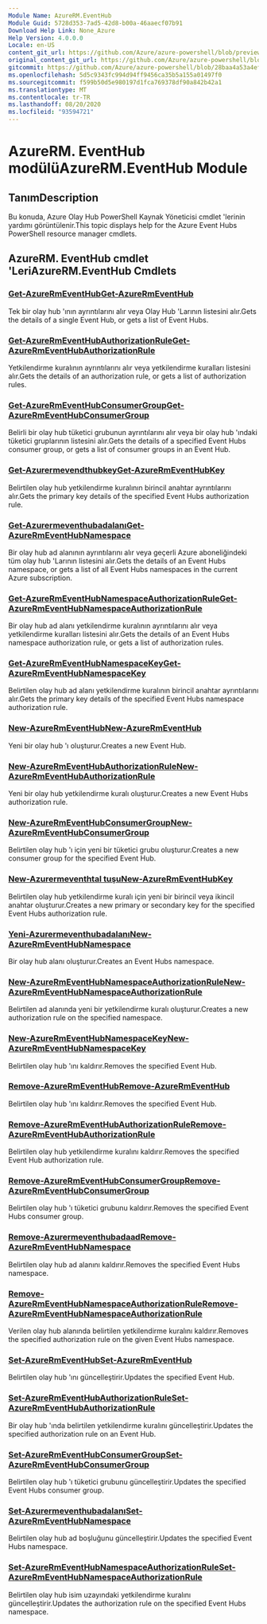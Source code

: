```yaml
---
Module Name: AzureRM.EventHub
Module Guid: 5728d353-7ad5-42d8-b00a-46aaecf07b91
Download Help Link: None_Azure
Help Version: 4.0.0.0
Locale: en-US
content_git_url: https://github.com/Azure/azure-powershell/blob/preview/src/ResourceManager/EventHub/Commands.EventHub/help/AzureRM.EventHub.md
original_content_git_url: https://github.com/Azure/azure-powershell/blob/preview/src/ResourceManager/EventHub/Commands.EventHub/help/AzureRM.EventHub.md
gitcommit: https://github.com/Azure/azure-powershell/blob/28baa4a53a4efceb1197c032a8db08e199f0858d
ms.openlocfilehash: 5d5c9343fc994d94ff9456ca35b5a155a01497f0
ms.sourcegitcommit: f599b50d5e980197d1fca769378df90a842b42a1
ms.translationtype: MT
ms.contentlocale: tr-TR
ms.lasthandoff: 08/20/2020
ms.locfileid: "93594721"
---
```

# <span data-ttu-id="2dfdd-101">AzureRM. EventHub modülü</span><span class="sxs-lookup"><span data-stu-id="2dfdd-101">AzureRM.EventHub Module</span></span>
## <span data-ttu-id="2dfdd-102">Tanım</span><span class="sxs-lookup"><span data-stu-id="2dfdd-102">Description</span></span>
<span data-ttu-id="2dfdd-103">Bu konuda, Azure Olay Hub PowerShell Kaynak Yöneticisi cmdlet 'lerinin yardımı görüntülenir.</span><span class="sxs-lookup"><span data-stu-id="2dfdd-103">This topic displays help for the Azure Event Hubs PowerShell resource manager cmdlets.</span></span>

## <span data-ttu-id="2dfdd-104">AzureRM. EventHub cmdlet 'Leri</span><span class="sxs-lookup"><span data-stu-id="2dfdd-104">AzureRM.EventHub Cmdlets</span></span>
### [<span data-ttu-id="2dfdd-105">Get-AzureRmEventHub</span><span class="sxs-lookup"><span data-stu-id="2dfdd-105">Get-AzureRmEventHub</span></span>](Get-AzureRmEventHub.md)
<span data-ttu-id="2dfdd-106">Tek bir olay hub 'ının ayrıntılarını alır veya Olay Hub 'Larının listesini alır.</span><span class="sxs-lookup"><span data-stu-id="2dfdd-106">Gets the details of a single Event Hub, or gets a list of Event Hubs.</span></span>

### [<span data-ttu-id="2dfdd-107">Get-AzureRmEventHubAuthorizationRule</span><span class="sxs-lookup"><span data-stu-id="2dfdd-107">Get-AzureRmEventHubAuthorizationRule</span></span>](Get-AzureRmEventHubAuthorizationRule.md)
<span data-ttu-id="2dfdd-108">Yetkilendirme kuralının ayrıntılarını alır veya yetkilendirme kuralları listesini alır.</span><span class="sxs-lookup"><span data-stu-id="2dfdd-108">Gets the details of an authorization rule, or gets a list of authorization rules.</span></span>

### [<span data-ttu-id="2dfdd-109">Get-AzureRmEventHubConsumerGroup</span><span class="sxs-lookup"><span data-stu-id="2dfdd-109">Get-AzureRmEventHubConsumerGroup</span></span>](Get-AzureRmEventHubConsumerGroup.md)
<span data-ttu-id="2dfdd-110">Belirli bir olay hub tüketici grubunun ayrıntılarını alır veya bir olay hub 'ındaki tüketici gruplarının listesini alır.</span><span class="sxs-lookup"><span data-stu-id="2dfdd-110">Gets the details of a specified Event Hubs consumer group, or gets a list of consumer groups in an Event Hub.</span></span>

### [<span data-ttu-id="2dfdd-111">Get-Azurermevendthubkey</span><span class="sxs-lookup"><span data-stu-id="2dfdd-111">Get-AzureRmEventHubKey</span></span>](Get-AzureRmEventHubKey.md)
<span data-ttu-id="2dfdd-112">Belirtilen olay hub yetkilendirme kuralının birincil anahtar ayrıntılarını alır.</span><span class="sxs-lookup"><span data-stu-id="2dfdd-112">Gets the primary key details of the specified Event Hubs authorization rule.</span></span>

### [<span data-ttu-id="2dfdd-113">Get-Azurermeventhubadalanı</span><span class="sxs-lookup"><span data-stu-id="2dfdd-113">Get-AzureRmEventHubNamespace</span></span>](Get-AzureRmEventHubNamespace.md)
<span data-ttu-id="2dfdd-114">Bir olay hub ad alanının ayrıntılarını alır veya geçerli Azure aboneliğindeki tüm olay hub 'Larının listesini alır.</span><span class="sxs-lookup"><span data-stu-id="2dfdd-114">Gets the details of an Event Hubs namespace, or gets a list of all Event Hubs namespaces in the current Azure subscription.</span></span>

### [<span data-ttu-id="2dfdd-115">Get-AzureRmEventHubNamespaceAuthorizationRule</span><span class="sxs-lookup"><span data-stu-id="2dfdd-115">Get-AzureRmEventHubNamespaceAuthorizationRule</span></span>](Get-AzureRmEventHubNamespaceAuthorizationRule.md)
<span data-ttu-id="2dfdd-116">Bir olay hub ad alanı yetkilendirme kuralının ayrıntılarını alır veya yetkilendirme kuralları listesini alır.</span><span class="sxs-lookup"><span data-stu-id="2dfdd-116">Gets the details of an Event Hubs namespace authorization rule, or gets a list of authorization rules.</span></span>

### [<span data-ttu-id="2dfdd-117">Get-AzureRmEventHubNamespaceKey</span><span class="sxs-lookup"><span data-stu-id="2dfdd-117">Get-AzureRmEventHubNamespaceKey</span></span>](Get-AzureRmEventHubNamespaceKey.md)
<span data-ttu-id="2dfdd-118">Belirtilen olay hub ad alanı yetkilendirme kuralının birincil anahtar ayrıntılarını alır.</span><span class="sxs-lookup"><span data-stu-id="2dfdd-118">Gets the primary key details of the specified Event Hubs namespace authorization rule.</span></span>

### [<span data-ttu-id="2dfdd-119">New-AzureRmEventHub</span><span class="sxs-lookup"><span data-stu-id="2dfdd-119">New-AzureRmEventHub</span></span>](New-AzureRmEventHub.md)
<span data-ttu-id="2dfdd-120">Yeni bir olay hub 'ı oluşturur.</span><span class="sxs-lookup"><span data-stu-id="2dfdd-120">Creates a new Event Hub.</span></span>

### [<span data-ttu-id="2dfdd-121">New-AzureRmEventHubAuthorizationRule</span><span class="sxs-lookup"><span data-stu-id="2dfdd-121">New-AzureRmEventHubAuthorizationRule</span></span>](New-AzureRmEventHubAuthorizationRule.md)
<span data-ttu-id="2dfdd-122">Yeni bir olay hub yetkilendirme kuralı oluşturur.</span><span class="sxs-lookup"><span data-stu-id="2dfdd-122">Creates a new Event Hubs authorization rule.</span></span>

### [<span data-ttu-id="2dfdd-123">New-AzureRmEventHubConsumerGroup</span><span class="sxs-lookup"><span data-stu-id="2dfdd-123">New-AzureRmEventHubConsumerGroup</span></span>](New-AzureRmEventHubConsumerGroup.md)
<span data-ttu-id="2dfdd-124">Belirtilen olay hub 'ı için yeni bir tüketici grubu oluşturur.</span><span class="sxs-lookup"><span data-stu-id="2dfdd-124">Creates a new consumer group for the specified Event Hub.</span></span>

### [<span data-ttu-id="2dfdd-125">New-Azurermeventhtal tuşu</span><span class="sxs-lookup"><span data-stu-id="2dfdd-125">New-AzureRmEventHubKey</span></span>](New-AzureRmEventHubKey.md)
<span data-ttu-id="2dfdd-126">Belirtilen olay hub yetkilendirme kuralı için yeni bir birincil veya ikincil anahtar oluşturur.</span><span class="sxs-lookup"><span data-stu-id="2dfdd-126">Creates a new primary or secondary key for the specified Event Hubs authorization rule.</span></span>

### [<span data-ttu-id="2dfdd-127">Yeni-Azurermeventhubadalanı</span><span class="sxs-lookup"><span data-stu-id="2dfdd-127">New-AzureRmEventHubNamespace</span></span>](New-AzureRmEventHubNamespace.md)
<span data-ttu-id="2dfdd-128">Bir olay hub alanı oluşturur.</span><span class="sxs-lookup"><span data-stu-id="2dfdd-128">Creates an Event Hubs namespace.</span></span>

### [<span data-ttu-id="2dfdd-129">New-AzureRmEventHubNamespaceAuthorizationRule</span><span class="sxs-lookup"><span data-stu-id="2dfdd-129">New-AzureRmEventHubNamespaceAuthorizationRule</span></span>](New-AzureRmEventHubNamespaceAuthorizationRule.md)
<span data-ttu-id="2dfdd-130">Belirtilen ad alanında yeni bir yetkilendirme kuralı oluşturur.</span><span class="sxs-lookup"><span data-stu-id="2dfdd-130">Creates a new authorization rule on the specified namespace.</span></span>

### [<span data-ttu-id="2dfdd-131">New-AzureRmEventHubNamespaceKey</span><span class="sxs-lookup"><span data-stu-id="2dfdd-131">New-AzureRmEventHubNamespaceKey</span></span>](New-AzureRmEventHubNamespaceKey.md)
<span data-ttu-id="2dfdd-132">Belirtilen olay hub 'ını kaldırır.</span><span class="sxs-lookup"><span data-stu-id="2dfdd-132">Removes the specified Event Hub.</span></span>

### [<span data-ttu-id="2dfdd-133">Remove-AzureRmEventHub</span><span class="sxs-lookup"><span data-stu-id="2dfdd-133">Remove-AzureRmEventHub</span></span>](Remove-AzureRmEventHub.md)
<span data-ttu-id="2dfdd-134">Belirtilen olay hub 'ını kaldırır.</span><span class="sxs-lookup"><span data-stu-id="2dfdd-134">Removes the specified Event Hub.</span></span>

### [<span data-ttu-id="2dfdd-135">Remove-AzureRmEventHubAuthorizationRule</span><span class="sxs-lookup"><span data-stu-id="2dfdd-135">Remove-AzureRmEventHubAuthorizationRule</span></span>](Remove-AzureRmEventHubAuthorizationRule.md)
<span data-ttu-id="2dfdd-136">Belirtilen olay hub yetkilendirme kuralını kaldırır.</span><span class="sxs-lookup"><span data-stu-id="2dfdd-136">Removes the specified Event Hub authorization rule.</span></span>

### [<span data-ttu-id="2dfdd-137">Remove-AzureRmEventHubConsumerGroup</span><span class="sxs-lookup"><span data-stu-id="2dfdd-137">Remove-AzureRmEventHubConsumerGroup</span></span>](Remove-AzureRmEventHubConsumerGroup.md)
<span data-ttu-id="2dfdd-138">Belirtilen olay hub 'ı tüketici grubunu kaldırır.</span><span class="sxs-lookup"><span data-stu-id="2dfdd-138">Removes the specified Event Hubs consumer group.</span></span>

### [<span data-ttu-id="2dfdd-139">Remove-Azurermeventhubadaad</span><span class="sxs-lookup"><span data-stu-id="2dfdd-139">Remove-AzureRmEventHubNamespace</span></span>](Remove-AzureRmEventHubNamespace.md)
<span data-ttu-id="2dfdd-140">Belirtilen olay hub ad alanını kaldırır.</span><span class="sxs-lookup"><span data-stu-id="2dfdd-140">Removes the specified Event Hubs namespace.</span></span>

### [<span data-ttu-id="2dfdd-141">Remove-AzureRmEventHubNamespaceAuthorizationRule</span><span class="sxs-lookup"><span data-stu-id="2dfdd-141">Remove-AzureRmEventHubNamespaceAuthorizationRule</span></span>](Remove-AzureRmEventHubNamespaceAuthorizationRule.md)
<span data-ttu-id="2dfdd-142">Verilen olay hub alanında belirtilen yetkilendirme kuralını kaldırır.</span><span class="sxs-lookup"><span data-stu-id="2dfdd-142">Removes the specified authorization rule on the given Event Hubs namespace.</span></span>

### [<span data-ttu-id="2dfdd-143">Set-AzureRmEventHub</span><span class="sxs-lookup"><span data-stu-id="2dfdd-143">Set-AzureRmEventHub</span></span>](Set-AzureRmEventHub.md)
<span data-ttu-id="2dfdd-144">Belirtilen olay hub 'ını güncelleştirir.</span><span class="sxs-lookup"><span data-stu-id="2dfdd-144">Updates the specified Event Hub.</span></span>

### [<span data-ttu-id="2dfdd-145">Set-AzureRmEventHubAuthorizationRule</span><span class="sxs-lookup"><span data-stu-id="2dfdd-145">Set-AzureRmEventHubAuthorizationRule</span></span>](Set-AzureRmEventHubAuthorizationRule.md)
<span data-ttu-id="2dfdd-146">Bir olay hub 'ında belirtilen yetkilendirme kuralını güncelleştirir.</span><span class="sxs-lookup"><span data-stu-id="2dfdd-146">Updates the specified authorization rule on an Event Hub.</span></span>

### [<span data-ttu-id="2dfdd-147">Set-AzureRmEventHubConsumerGroup</span><span class="sxs-lookup"><span data-stu-id="2dfdd-147">Set-AzureRmEventHubConsumerGroup</span></span>](Set-AzureRmEventHubConsumerGroup.md)
<span data-ttu-id="2dfdd-148">Belirtilen olay hub 'ı tüketici grubunu güncelleştirir.</span><span class="sxs-lookup"><span data-stu-id="2dfdd-148">Updates the specified Event Hubs consumer group.</span></span>

### [<span data-ttu-id="2dfdd-149">Set-Azurermeventhubadalanı</span><span class="sxs-lookup"><span data-stu-id="2dfdd-149">Set-AzureRmEventHubNamespace</span></span>](Set-AzureRmEventHubNamespace.md)
<span data-ttu-id="2dfdd-150">Belirtilen olay hub ad boşluğunu güncelleştirir.</span><span class="sxs-lookup"><span data-stu-id="2dfdd-150">Updates the specified Event Hubs namespace.</span></span>

### [<span data-ttu-id="2dfdd-151">Set-AzureRmEventHubNamespaceAuthorizationRule</span><span class="sxs-lookup"><span data-stu-id="2dfdd-151">Set-AzureRmEventHubNamespaceAuthorizationRule</span></span>](Set-AzureRmEventHubNamespaceAuthorizationRule.md)
<span data-ttu-id="2dfdd-152">Belirtilen olay hub isim uzayındaki yetkilendirme kuralını güncelleştirir.</span><span class="sxs-lookup"><span data-stu-id="2dfdd-152">Updates the authorization rule on the specified Event Hubs namespace.</span></span>
